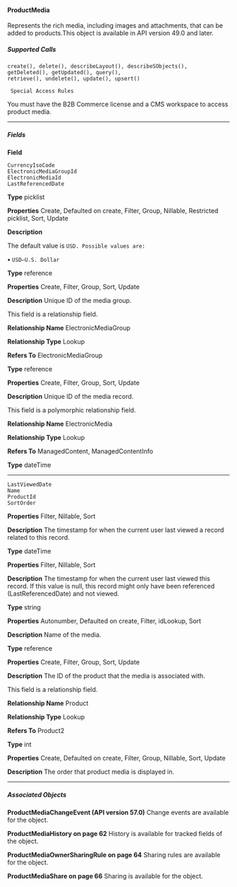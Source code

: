 #### ProductMedia

Represents the rich media, including images and attachments, that can be added to products.This object is available in API version 49.0
and later.

##### Supported Calls
```
create(), delete(), describeLayout(), describeSObjects(), getDeleted(), getUpdated(), query(),
retrieve(), undelete(), update(), upsert()

 Special Access Rules

```
You must have the B2B Commerce license and a CMS workspace to access product media.


-----

##### Fields

**Field**
```
CurrencyIsoCode
ElectronicMediaGroupId
ElectronicMediaId
LastReferencedDate

```

**Type**
picklist

**Properties**
Create, Defaulted on create, Filter, Group, Nillable, Restricted picklist, Sort, Update

**Description**

The default value is `USD. Possible values are:`

**•** `USD—U.S. Dollar`

**Type**
reference

**Properties**
Create, Filter, Group, Sort, Update

**Description**
Unique ID of the media group.

This field is a relationship field.

**Relationship Name**
ElectronicMediaGroup

**Relationship Type**
Lookup

**Refers To**
ElectronicMediaGroup

**Type**
reference

**Properties**
Create, Filter, Group, Sort, Update

**Description**
Unique ID of the media record.

This field is a polymorphic relationship field.

**Relationship Name**
ElectronicMedia

**Relationship Type**
Lookup

**Refers To**
ManagedContent, ManagedContentInfo

**Type**
dateTime


-----

```
LastViewedDate
Name
ProductId
SortOrder

```

**Properties**
Filter, Nillable, Sort

**Description**
The timestamp for when the current user last viewed a record related to this record.

**Type**
dateTime

**Properties**
Filter, Nillable, Sort

**Description**
The timestamp for when the current user last viewed this record. If this value is null, this
record might only have been referenced (LastReferencedDate) and not viewed.

**Type**
string

**Properties**
Autonumber, Defaulted on create, Filter, idLookup, Sort

**Description**
Name of the media.

**Type**
reference

**Properties**
Create, Filter, Group, Sort, Update

**Description**
The ID of the product that the media is associated with.

This field is a relationship field.

**Relationship Name**
Product

**Relationship Type**
Lookup

**Refers To**
Product2

**Type**
int

**Properties**
Create, Defaulted on create, Filter, Group, Nillable, Sort, Update

**Description**
The order that product media is displayed in.


-----

##### Associated Objects

**ProductMediaChangeEvent (API version 57.0)**
Change events are available for the object.

**ProductMediaHistory on page 62**
History is available for tracked fields of the object.

**ProductMediaOwnerSharingRule on page 64**
Sharing rules are available for the object.

**ProductMediaShare on page 66**
Sharing is available for the object.

